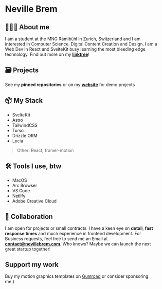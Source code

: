 # Neville Brem

## 👨🏻‍💻 About me

I am a student at the MNG Rämibühl in Zurich, Switzerland and I am interested in Computer Science, Digital Content Creation and Design. I am a Web Dev in React and SvelteKit busy learning the most bleeding edge technology. Find out more on my **[linktree](https://links.nevillebrem.com)**!

## 🗃️ Projects
See my **pinned repositories** or on my **[website](https://nevillebrem.com)** for demo projects

## 📦 My Stack
- SvelteKit
- Astro
- TailwindCSS
- Turso
- Drizzle ORM
- Lucia

> Other: React, framer-motion

## 🛠️ Tools I use, btw

- MacOS
- Arc Browser
- VS Code
- Netlify
- Adobe Creative Cloud

## 🤝 Collaboration
I am open for projects or small contracts. I have a keen eye on **detail**, **fast response times** and much experience in frontend development.
For Business requests, feel free to send me an Email at **contact@nevillebrem.com**. Who knows? Maybe we can launch the next great startup together!

## Support my work
Buy my motion graphics templates on [Gumroad](https://nevillebrem.gumroad.com) or consider sponsoring me:)
